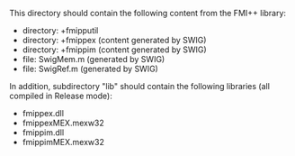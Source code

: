 This directory should contain the following content from the FMI++ library:
- directory: +fmipputil
- directory: +fmippex (content generated by SWIG)
- directory: +fmippim (content generated by SWIG)
- file: SwigMem.m (generated by SWIG)
- file: SwigRef.m (generated by SWIG)

In addition, subdirectory "lib" should contain the following libraries (all compiled in Release mode):
- fmippex.dll
- fmippexMEX.mexw32
- fmippim.dll
- fmippimMEX.mexw32
